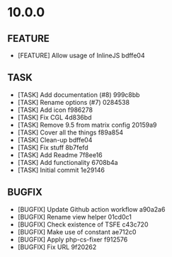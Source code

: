 # 10.0.0

## FEATURE
- [FEATURE] Allow usage of InlineJS bdffe04

## TASK
- [TASK] Add documentation (#8) 999c8bb
- [TASK] Rename options (#7) 0284538
- [TASK] Add icon f986278
- [TASK] Fix CGL 4d836bd
- [TASK] Remove 9.5 from matrix config 20159a9
- [TASK] Cover all the things f89a854
- [TASK] Clean-up bdffe04
- [TASK] Fix stuff 8b7fefd
- [TASK] Add Readme 7f8ee16
- [TASK] Add functionality 6708b4a
- [TASK] Initial commit 1e29146

## BUGFIX
- [BUGFIX] Update Github action workflow a90a2a6
- [BUGFIX] Rename view helper 01cd0c1
- [BUGFIX] Check existence of TSFE c43c720
- [BUGFIX] Make use of constant ae712c0
- [BUGFIX] Apply php-cs-fixer f912576
- [BUGFIX] Fix URL 9f20262

